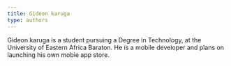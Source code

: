 ```yaml
---
title: Gideon karuga
type: authors
---
```

Gideon karuga is a  student pursuing a Degree in Technology, at the University of Eastern Africa Baraton. He is a mobile developer and plans on launching his own mobie app store.
